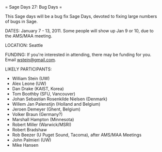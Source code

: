= Sage Days 27: Bug Days =

This Sage days will be a bug fix Sage Days, devoted to fixing large numbers of bugs in Sage. 

DATES: January 7 - 13, 2011.   Some people will show up Jan 9 or 10, due to the AMS/MAA meeting. 

LOCATION: Seattle

FUNDING: If you're interested in attending, there may be funding for you.   Email wstein@gmail.com.

LIKELY PARTICIPANTS:

  * William Stein (UW)
  * Alex Leone  (UW)
  * Dan Drake (KAIST, Korea)
  * Tom Boothby (SFU, Vancouver)
  * Johan Sebastian Rosenkilde Nielsen (Denmark)
  * Willem Jan Palenstijn (Holland and Belgium)
  * Jeroen Demeyer (Ghent, Belgium)
  * Volker Braun (Germany?)
  * Marshall Hampton (Minnesota) 
  * Robert Miller (Warwick/MSRI)
  * Robert Bradshaw
  * Rob Beezer (U Puget Sound, Tacoma), after AMS/MAA Meetings
  * John Palmieri (UW)
  * Mike Hansen
